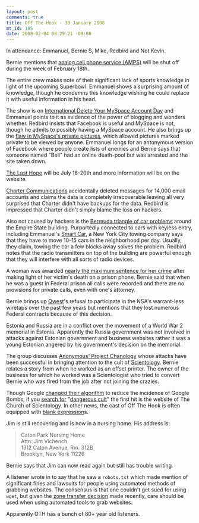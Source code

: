 ```yaml
--- 
layout: post
comments: true
title: Off The Hook - 30 January 2008
mt_id: 185
date: 2008-02-04 08:29:21 -08:00
---
```

In attendance: Emmanuel, Bernie S, Mike, Redbird and Not Kevin.

Bernie mentions that [analog cell phone service (AMPS)](http://en.wikipedia.org/wiki/Advanced_Mobile_Phone_System) will be shut off during the week of February 18th.

The entire crew makes note of their significant lack of sports knowledge in light of the upcoming Superbowl.  Emmanuel shows a surprising amount of knowledge, though he condemns this knowledge wishing he could replace it with useful information in his head.

The show is on [International Delete Your MySpace Account Day](http://bloggasm.com/january-30th-is-international-delete-your-myspace-account-day) and Emmanuel points to it as evidence of the power of blogging and wonders whether.  Redbird insists that Facebook is useful and MySpace is not, though he admits to possibly having a MySpace account.  He also brings up the [flaw in MySpace's private pictures](http://www.wired.com/politics/security/news/2008/01/myspace_torrent), which allowed pictures marked private to be viewed by anyone.  Emmanuel longs for an antonymous version of Facebook where people create lists of enemies and Bernie says that someone named "Bell" had an online death-pool but was arrested and the site taken down.

[The Last Hope](http://www.hope.net) will be July 18-20th and more information will be on the website.

[Charter Communications](http://www.charter.com/Visitors/Home.aspx) accidentally deleted messages for 14,000 email accounts and claims the data is completely irrecoverable leaving all very surprised that Charter didn't have backups for the data.  Redbird is impressed that Charter didn't simply blame the loss on hackers.

Also not caused by hackers is the [Bermuda triangle of car problems](http://www.nydailynews.com/news/2008/01/27/2008-01-27_empire_state_building_car_zap_mystery.html) around the Empire State building.  Purportedly connected to cars with keyless entry, including Emmanuel's [Smart Car](http://en.wikipedia.org/wiki/Smart_(automobile)), a New York City towing company says that they have to move 10-15 cars in the neighborhood per day.  Usually, they claim, towing the car a few blocks away solves the problem.  Redbird notes that the radio transmitters on top of the building are powerful enough that they will interfere with all sorts of radio devices.

A woman was awarded [nearly the maximum sentence for her crime](http://www.iht.com/articles/2008/01/24/america/24sentence.php) after making light of her victim's death on a prison phone.  Bernie said that when he was a guest in Federal prison all calls were recorded and there are no provisions for private calls, even with one's attorney.

Bernie brings up [Qwest](http://www.qwest.com)'s refusal to participate in the NSA's warrant-less wiretaps over the past few years but mentions that they lost numerous Federal contracts because of this decision.

Estonia and Russia are in a conflict over the movement of a World War 2 memorial in Estonia.  Apparently the Russia government was not involved in attacks against Estonian government and business websites rather it was a young Estonian angered by his government's decision on the memorial.

The group discusses [Anonymous' Project Chanology](www.partyvan.info/index.php/Project_Chanology) whose attacks have been successful in bringing attention to the cult of [Scientology](http://xenu.net).  Bernie relates a story from when he worked as an offset printer.  The owner of the business for which he worked was a Scientologist who tried to convert Bernie who was fired from the job after not joining the crazies.

Though Google [changed their algorithm](http://searchengineland.com/070125-230048.php) to reduce the incidence of Google Bombs, if you [search for](http://www.google.com/search?hl=en&q=dangerous+cult&btnG=Search) "[dangerous cult](http://www.scientology.org)" the first hit is the website of The Church of Scientology.  In other news, the cast of Off The Hook is often equipped with [blank expression](http://www.2600.com/offthehook)s.

Jim is still recovering and is now in a nursing home.  His address is:
<blockquote>
Caton Park Nursing Home<br />
Attn: Jim Vichench<br />
1312 Caton Avenue, Rm. 312B<br />
Brooklyn, New York 11226<br />
</blockquote>
Bernie says that Jim can now read again but still has trouble writing.

A listener wrote in to say that he saw a `robots.txt` which made mention of significant fines and lawsuits for people using automated methods of grabbing websites.  The consensus is that one couldn't get sued for using `wget`, but given the [zone transfer decision](www.circleid.com/posts/811611_david_ritz_court_spam/) made recently, care should be used when using automated tools to grab websites.

Apparently OTH has a bunch of 80+ year old listeners.
